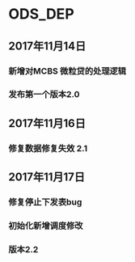 # ODS_DEP
## 2017年11月14日
### 新增对MCBS 微粒贷的处理逻辑
### 发布第一个版本2.0

## 2017年11月16日
### 修复数据修复失效 2.1

## 2017年11月17日
### 修复停止下发表bug
### 初始化新增调度修改
### 版本2.2
